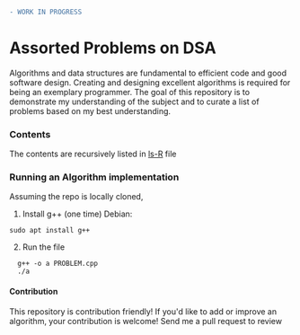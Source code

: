 ```diff
- WORK IN PROGRESS
```

# Assorted Problems on DSA 
Algorithms and data structures are fundamental to efficient code and good software design. Creating and designing excellent algorithms is required for being an exemplary programmer. The goal of this repository is to demonstrate my understanding of the subject and to curate a list of problems based on my best understanding. 

### Contents
The contents are recursively listed in [ls-R](./ls-R.txt) file

### Running an Algorithm implementation 
Assuming the repo is locally cloned, 
1. Install g++ (one time)
  Debian: 
  ```
  sudo apt install g++
  ```
2. Run the file
```
  g++ -o a PROBLEM.cpp
  ./a
```

#### Contribution 
This repository is contribution friendly! If you'd like to add or improve an algorithm, your contribution is welcome! Send me a pull request to review
